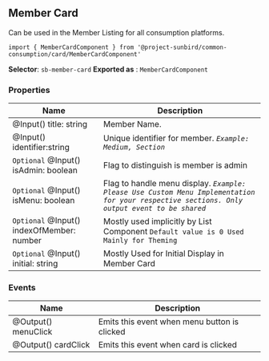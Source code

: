## Member Card
Can be used in the Member Listing for all consumption platforms.

    import { MemberCardComponent } from '@project-sunbird/common-consumption/card/MemberCardComponent'

**Selector**: `sb-member-card`
**Exported as** : `MemberCardComponent `
### Properties

|Name| Description |
|--|--|
|@Input() title: string|Member Name.|
|@Input() identifier:string|Unique identifier for member. *`Example: Medium, Section`* |
|`Optional` @Input() isAdmin: boolean| Flag to distinguish is member is admin |
|`Optional` @Input() isMenu: boolean| Flag to handle menu display. *`Example: Please Use Custom Menu Implementation for your respective sections. Only output event to be shared`*|
|`Optional` @Input() indexOfMember: number| Mostly used implicitly by List Component `Default value is 0 Used Mainly for Theming`|
|`Optional` @Input() initial: string| Mostly Used for Initial Display in Member Card |

### Events

|Name| Description |
|--|--|
|@Output() menuClick| Emits this event when menu button is clicked |
|@Output() cardClick| Emits this event when card is clicked |

